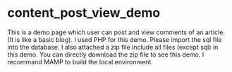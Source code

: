 # content_post_view_demo
This is a demo page which user can post and view comments of an article.(It is like a basic blog).
I used PHP for this demo.
Please import the sql file into the database.
I also attached a zip file include all files (except sql) in this demo. You can directly download the zip file to see this demo.
I recommand MAMP to build the local environment.


